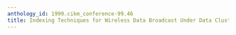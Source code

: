 ```yaml
---
anthology_id: 1999.cikm_conference-99.46
title: Indexing Techniques for Wireless Data Broadcast Under Data Clustering and Scheduling
---
```

